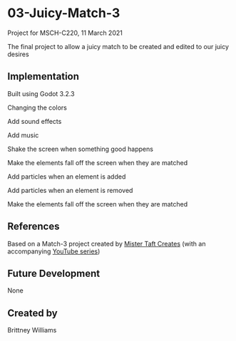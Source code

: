 # 03-Juicy-Match-3
Project for MSCH-C220, 11 March 2021

The final project to allow a juicy match to be created and edited to our juicy desires

## Implementation
Built using Godot 3.2.3

Changing the colors

Add sound effects

Add music

Shake the screen when something good happens

Make the elements fall off the screen when they are matched

Add particles when an element is added

Add particles when an element is removed

Make the elements fall off the screen when they are matched

## References
Based on a Match-3 project created by [Mister Taft Creates](https://github.com/mistertaftcreates/Godot_match_3) (with an accompanying [YouTube series](https://www.youtube.com/playlist?list=PL4vbr3u7UKWqwQlvwvgNcgDL1p_3hcNn2))

## Future Development
None

## Created by
Brittney Williams
